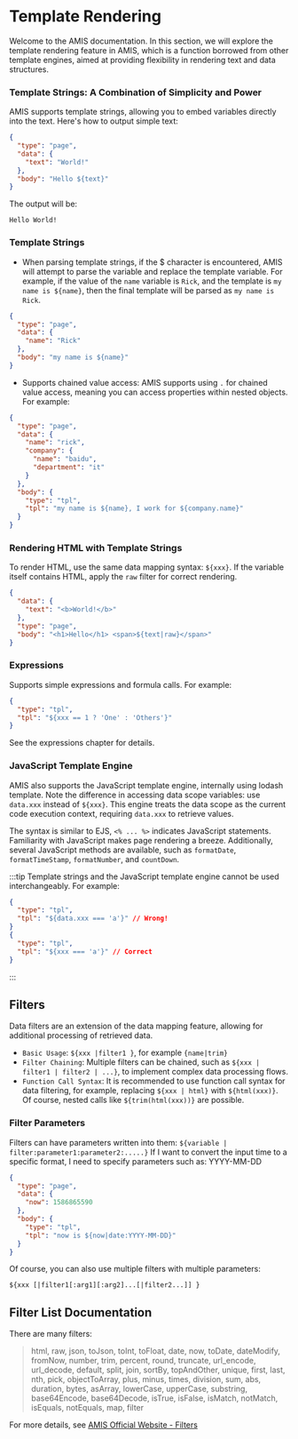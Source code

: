 # Template Rendering

Welcome to the AMIS documentation. In this section, we will explore the template rendering feature in AMIS, which is a function borrowed from other template engines, aimed at providing flexibility in rendering text and data structures.

### Template Strings: A Combination of Simplicity and Power
AMIS supports template strings, allowing you to embed variables directly into the text. Here's how to output simple text:

```json
{
  "type": "page",
  "data": {
    "text": "World!"
  },
  "body": "Hello ${text}"
}
```

The output will be:

```text
Hello World!
```

### Template Strings
* When parsing template strings, if the $ character is encountered, AMIS will attempt to parse the variable and replace the template variable.
For example, if the value of the `name` variable is `Rick`, and the template is `my name is ${name}`, then the final template will be parsed as `my name is Rick`.

```json
{
  "type": "page",
  "data": {
    "name": "Rick"
  },
  "body": "my name is ${name}"
}
```

* Supports chained value access: AMIS supports using `.` for chained value access, meaning you can access properties within nested objects. For example:

```json
{
  "type": "page",
  "data": {
    "name": "rick",
    "company": {
      "name": "baidu",
      "department": "it"
    }
  },
  "body": {
    "type": "tpl",
    "tpl": "my name is ${name}, I work for ${company.name}"
  }
}
```

### Rendering HTML with Template Strings
To render HTML, use the same data mapping syntax: `${xxx}`. If the variable itself contains HTML, apply the `raw` filter for correct rendering.

```json
{
  "data": {
    "text": "<b>World!</b>"
  },
  "type": "page",
  "body": "<h1>Hello</h1> <span>${text|raw}</span>"
}
```

### Expressions
Supports simple expressions and formula calls. For example:

```json
{
  "type": "tpl",
  "tpl": "${xxx == 1 ? 'One' : 'Others'}"
}
```

See the expressions chapter for details.

### JavaScript Template Engine
AMIS also supports the JavaScript template engine, internally using lodash template. Note the difference in accessing data scope variables: use `data.xxx` instead of `${xxx}`. This engine treats the data scope as the current code execution context, requiring `data.xxx` to retrieve values.

The syntax is similar to EJS, `<% ... %>` indicates JavaScript statements. Familiarity with JavaScript makes page rendering a breeze. Additionally, several JavaScript methods are available, such as `formatDate`, `formatTimeStamp`, `formatNumber`, and `countDown`.

:::tip
Template strings and the JavaScript template engine cannot be used interchangeably. For example:

```json
{
  "type": "tpl",
  "tpl": "${data.xxx === 'a'}" // Wrong!
}
{
  "type": "tpl",
  "tpl": "${xxx === 'a'}" // Correct
}
```
:::

## Filters

Data filters are an extension of the data mapping feature, allowing for additional processing of retrieved data.

* `Basic Usage`: `${xxx |filter1 }`, for example `{name|trim}`
* `Filter Chaining`: Multiple filters can be chained, such as `${xxx | filter1 | filter2 | ...}`, to implement complex data processing flows.
* `Function Call Syntax`: It is recommended to use function call syntax for data filtering, for example, replacing `${xxx | html}` with `${html(xxx)}`. Of course, nested calls like `${trim(html(xxx))}` are possible.

### Filter Parameters
Filters can have parameters written into them:
`${variable | filter:parameter1:parameter2:.....}`
If I want to convert the input time to a specific format, I need to specify parameters such as: YYYY-MM-DD

```json
{
  "type": "page",
  "data": {
    "now": 1586865590
  },
  "body": {
    "type": "tpl",
    "tpl": "now is ${now|date:YYYY-MM-DD}"
  }
}
```

Of course, you can also use multiple filters with multiple parameters:

```
${xxx [|filter1[:arg1][:arg2]...[|filter2...]] }
```

## Filter List Documentation

There are many filters:

> html, raw, json, toJson, toInt, toFloat, date, now, toDate, dateModify, fromNow, number, trim, percent, round, truncate, url_encode, url_decode, default, split, join, sortBy, topAndOther, unique, first, last, nth, pick, objectToArray, plus, minus, times, division, sum, abs, duration, bytes, asArray, lowerCase, upperCase, substring, base64Encode, base64Decode, isTrue, isFalse, isMatch, notMatch, isEquals, notEquals, map, filter

For more details, see [AMIS Official Website - Filters](https://aisuda.bce.baidu.com/amis/zh-CN/docs/concepts/data-mapping#%E8%BF%87%E6%BB%A4%E5%99%A8)
